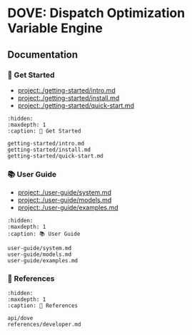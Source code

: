 # DOVE: Dispatch Optimization Variable Engine


## Documentation

### 🚀 Get Started

* <project:./getting-started/intro.md>
* <project:./getting-started/install.md>
* <project:./getting-started/quick-start.md>

```{toctree}
:hidden:
:maxdepth: 1
:caption: 🚀 Get Started

getting-started/intro.md
getting-started/install.md
getting-started/quick-start.md
```

### 📚 User Guide

* <project:./user-guide/system.md>
* <project:./user-guide/models.md>
* <project:./user-guide/examples.md>


```{toctree}
:hidden:
:maxdepth: 1
:caption: 📚 User Guide

user-guide/system.md
user-guide/models.md
user-guide/examples.md
```

### 📖 References


```{toctree}
:hidden:
:maxdepth: 1
:caption: 📖 References

api/dove
references/developer.md
```
